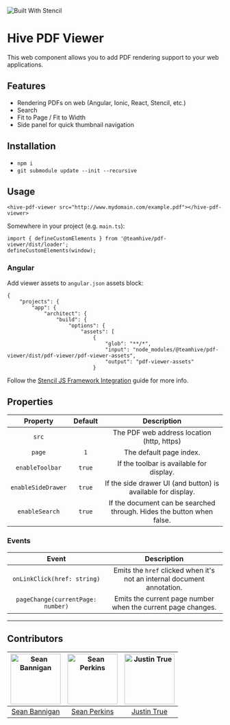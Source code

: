 ![Built With Stencil](https://img.shields.io/badge/-Built%20With%20Stencil-16161d.svg?logo=data%3Aimage%2Fsvg%2Bxml%3Bbase64%2CPD94bWwgdmVyc2lvbj0iMS4wIiBlbmNvZGluZz0idXRmLTgiPz4KPCEtLSBHZW5lcmF0b3I6IEFkb2JlIElsbHVzdHJhdG9yIDE5LjIuMSwgU1ZHIEV4cG9ydCBQbHVnLUluIC4gU1ZHIFZlcnNpb246IDYuMDAgQnVpbGQgMCkgIC0tPgo8c3ZnIHZlcnNpb249IjEuMSIgaWQ9IkxheWVyXzEiIHhtbG5zPSJodHRwOi8vd3d3LnczLm9yZy8yMDAwL3N2ZyIgeG1sbnM6eGxpbms9Imh0dHA6Ly93d3cudzMub3JnLzE5OTkveGxpbmsiIHg9IjBweCIgeT0iMHB4IgoJIHZpZXdCb3g9IjAgMCA1MTIgNTEyIiBzdHlsZT0iZW5hYmxlLWJhY2tncm91bmQ6bmV3IDAgMCA1MTIgNTEyOyIgeG1sOnNwYWNlPSJwcmVzZXJ2ZSI%2BCjxzdHlsZSB0eXBlPSJ0ZXh0L2NzcyI%2BCgkuc3Qwe2ZpbGw6I0ZGRkZGRjt9Cjwvc3R5bGU%2BCjxwYXRoIGNsYXNzPSJzdDAiIGQ9Ik00MjQuNywzNzMuOWMwLDM3LjYtNTUuMSw2OC42LTkyLjcsNjguNkgxODAuNGMtMzcuOSwwLTkyLjctMzAuNy05Mi43LTY4LjZ2LTMuNmgzMzYuOVYzNzMuOXoiLz4KPHBhdGggY2xhc3M9InN0MCIgZD0iTTQyNC43LDI5Mi4xSDE4MC40Yy0zNy42LDAtOTIuNy0zMS05Mi43LTY4LjZ2LTMuNkgzMzJjMzcuNiwwLDkyLjcsMzEsOTIuNyw2OC42VjI5Mi4xeiIvPgo8cGF0aCBjbGFzcz0ic3QwIiBkPSJNNDI0LjcsMTQxLjdIODcuN3YtMy42YzAtMzcuNiw1NC44LTY4LjYsOTIuNy02OC42SDMzMmMzNy45LDAsOTIuNywzMC43LDkyLjcsNjguNlYxNDEuN3oiLz4KPC9zdmc%2BCg%3D%3D&colorA=16161d&style=flat-square)

# Hive PDF Viewer

This web component allows you to add PDF rendering support to your web applications.

## Features
- Rendering PDFs on web (Angular, Ionic, React, Stencil, etc.)
- Search
- Fit to Page / Fit to Width
- Side panel for quick thumbnail navigation

## Installation
- `npm i`
- `git submodule update --init --recursive`

## Usage
```
<hive-pdf-viewer src="http://www.mydomain.com/example.pdf"></hive-pdf-viewer>
```

Somewhere in your project (e.g. `main.ts`):
```
import { defineCustomElements } from '@teamhive/pdf-viewer/dist/loader';
defineCustomElements(window);
```

### Angular

Add viewer assets to `angular.json` assets block:
```
{
    "projects": {
        "app": {
            "architect": {
                "build": {
                    "options": {
                        "assets": [
                            {
                                "glob": "**/*",
                                "input": "node_modules/@teamhive/pdf-viewer/dist/pdf-viewer/pdf-viewer-assets",
                                "output": "pdf-viewer-assets"
                            }
```

Follow the [Stencil JS Framework Integration](https://stenciljs.com/docs/overview) guide for more info.

## Properties
|Property|Default|Description
:---:|:---:|:---:
|`src`||The PDF web address location (http, https)|
|`page`|`1`|The default page index.|
|`enableToolbar`|`true`|If the toolbar is available for display.|
|`enableSideDrawer`|`true`|If the side drawer UI (and button) is available for display.|
|`enableSearch`|`true`|If the document can be searched through. Hides the button when false.|

### Events
|Event|Description|
:---:|:---:
|`onLinkClick(href: string)`|Emits the `href` clicked when it's not an internal document annotation.|
|`pageChange(currentPage: number)`|Emits the current page number when the current page changes.|

---

## Contributors

[<img alt="Sean Bannigan" src="https://avatars1.githubusercontent.com/u/15218748?s=460&v=4" width="117">](https://github.com/sbannigan) | [<img alt="Sean Perkins" src="https://avatars1.githubusercontent.com/u/13732623?v=4&s=117" width="117">](https://github.com/sean-perkins) |[<img alt="Justin True" src="https://avatars3.githubusercontent.com/u/17008383?s=400&v=4" width="117">](https://github.com/bbjdt2224)  |
:---:|:---:|:---:
|[Sean Bannigan](https://github.com/sean-perkins)|[Sean Perkins](https://github.com/sean-perkins)|[Justin True](https://github.com/bbjdt2224)
